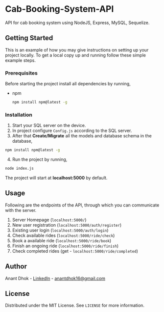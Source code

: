 # Cab-Booking-System-API

API for cab booking system using NodeJS, Express, MySQL, Sequelize.


## Getting Started

This is an example of how you may give instructions on setting up your project locally.
To get a local copy up and running follow these simple example steps.


### Prerequisites

Before starting the project install all dependencies by running,
* npm
  ```sh
  npm install npm@latest -g
  ```
  

### Installation
  
1. Start your SQL server on the device.
2. In project configure `Config.js` according to the SQL server.
3. After that **Create/Migrate** all the models and database schema in the database, 
  ```sh
  npm install npm@latest -g
  ```
4. Run the project by running, 
  ```sh
  node index.js
  ```
The project will start at **localhost:5000** by default.
  
  
## Usage

Following are the endpoints of the API, through which you can communicate with the server.

1. Server Homepage (`localhost:5000/`)
2. New user registration (`localhost:5000/auth/register`)
3. Existing user login (`localhost:5000/auth/login`)
4. Check available rides (`localhost:5000/ride/check`)
5. Book a available ride (`localhost:5000/ride/book`)
6. Finish an ongoing ride (`localhost:5000/ride/finish`)
7. Check completed rides (get - `localhost:5000/ride/completed`)
  
## Author

Anant Dhok - [LinkedIn](https://www.linkedin.com/in/anantdhok-444701/) - anantdhok16@gmail.com


## License

Distributed under the MIT License. See `LICENSE` for more information.
